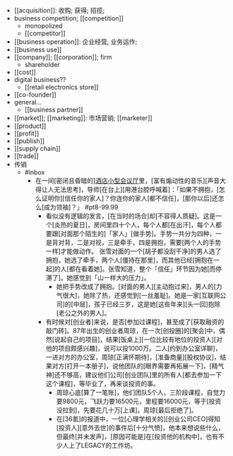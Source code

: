 - [[acquisition]]: 收购; 获得; 招揽;
- business competition; [[competition]]
    - monopolized
    - [[competitor]]
- [[business operation]]: 企业经营, 业务运作;
- [[business use]]
- [[company]]; [[corporation]]; firm
    - shareholder
- [[cost]]
- digital business??
    - [[retail electronics store]]
- [[co-founder]]
- general...
    - [[business partner]]
- [[market]]; [[marketing]]: 市场营销; [[marketer]]
- [[product]]
- [[profit]]
- [[publish]]
- [[supply chain]]
- [[trade]]
- 传销
    - #inbox
        - 在一间[密闭且昏暗的][酒店小型会议厅](https://bbs.saraba1st.com/2b/forum.php?mod=viewthread&tid=2024488)里，[富有煽动性的音乐][声音大得让人无法思考]，导师[在台上][用港台腔呼喊着]：「如果不拥抱，[怎么证明你][信任你的家人]？你连你的家人[都不信任]，[那你以后]还怎么[成为领袖]？」 #pt8-99.99
            - 看似没有逻辑的发言，[在当时的场合]却[不容得人质疑]。这是一个[炎热的夏日]，房间里四十个人，每个人都[在出汗]，每个人都要跟[对面那个陌生的]「家人」[做手势]。手势一共分为四种，一是背对背，二是对视，三是牵手，四是拥抱，需要[两个人的手势一样]才能做动作。
张雪对面的一个[胡子都没刮干净]的男人选了拥抱，她选了牵手，两个人[僵持在那里]，而其他已经[拥抱在一起]的人[都在看着她]。张雪知道，整个「信任」环节因为她[而停滞了]。她感觉到「山一样大的压力」。
                - 她把手势改成了拥抱。[对面的男人][主动抱过来]，男人的[力气很大]，她除了热，还感觉到[一丝羞耻]。她是一家[互联网公司]的[中层]，孩子已经三岁，这是她[这些年来][头一回]抱除[老公之外的男人]。
            - 有时候对[创业者]来说，是否[参加过课程]，甚至成了[获取融资的敲门砖]。87年出生的创业者周琼，在一次[创投圈]的[聚会]中，偶然[说起自己的项目]，结果[饭桌上][一位比较有地位的投资人][对他的项目颇感兴趣]，说可以投1000万。二人[约到办公室详聊]，一进对方的办公室，周琼[正满怀期待]，[准备商量][股权协议]，结果对方[打开一本册子]，说他团队的[眼界需要再拓展一下]，[精气神]还不够高，建议他们公司[创业团队]里的所有人[都去参加一下这个课程]，等毕业了，再来谈投资的事。
                - 周琼心底[算了一笔账]，他们团队5个人，三阶段课程，自觉力要9800元，飞跃力要16500元，里程要16000元，等于[投资没拉到]，先要花几十万[上课]。周琼[最后拒绝了]。
                - 在[36氪]的报道中，一位[心理学相关的][创业公司CEO]得知[投资人][意外去世]的事件后[十分气愤]，他本来想说些什么，但最终[并未发声]，[原因可能是]在[投资他的机构中]，也有不少人上了LEGACY的工作坊。
